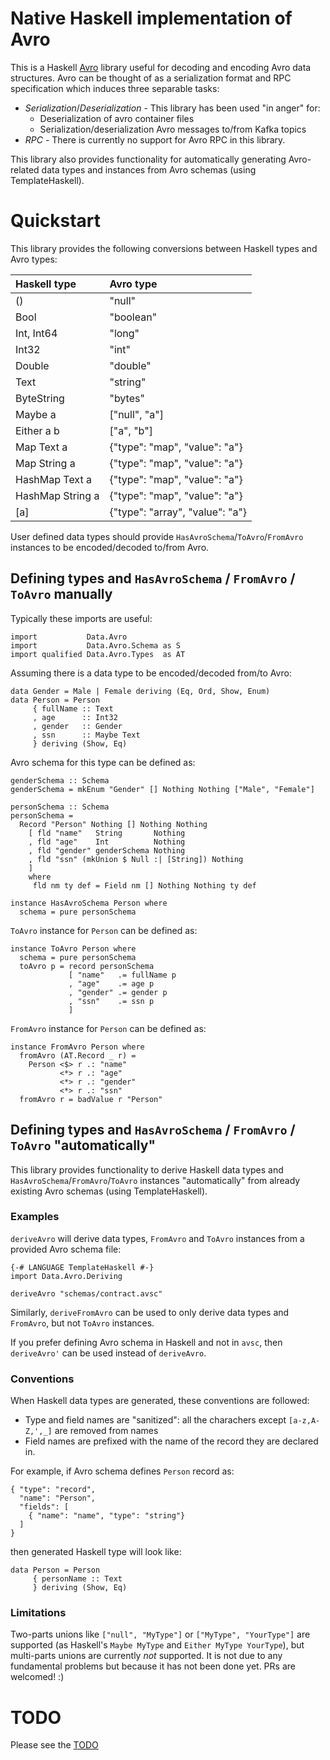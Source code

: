 # Native Haskell implementation of Avro

This is a Haskell [Avro](https://avro.apache.org/) library useful for decoding
and encoding Avro data structures.  Avro can be thought of as a serialization
format and RPC specification which induces three separable tasks:

* *Serialization*/*Deserialization* - This library has been used "in anger" for:
  - Deserialization of avro container files
  - Serialization/deserialization Avro messages to/from Kafka topics
* *RPC* - There is currently no support for Avro RPC in this library.

This library also provides functionality for automatically generating Avro-related data types and instances from Avro schemas (using TemplateHaskell).

# Quickstart

This library provides the following conversions between Haskell types and Avro types:

| Haskell type      | Avro type                       |
|:------------------|:--------------------------------|
| ()                | "null"                          |
| Bool              | "boolean"                       |
| Int, Int64        | "long"                          |
| Int32             | "int"                           |
| Double            | "double"                        |
| Text              | "string"                        |
| ByteString        | "bytes"                         |
| Maybe a           | ["null", "a"]                   |
| Either a b        | ["a", "b"]                      |
| Map Text a        | {"type": "map", "value": "a"}   |
| Map String a      | {"type": "map", "value": "a"}   |
| HashMap Text a    | {"type": "map", "value": "a"}   |
| HashMap String a  | {"type": "map", "value": "a"}   |
| [a]               | {"type": "array", "value": "a"} |

User defined data types should provide `HasAvroSchema`/`ToAvro`/`FromAvro` instances to be encoded/decoded to/from Avro.

## Defining types and `HasAvroSchema` / `FromAvro` / `ToAvro` manually

Typically these imports are useful:
```
import           Data.Avro
import           Data.Avro.Schema as S
import qualified Data.Avro.Types  as AT
```

Assuming there is a data type to be encoded/decoded from/to Avro:
```
data Gender = Male | Female deriving (Eq, Ord, Show, Enum)
data Person = Person
     { fullName :: Text
     , age      :: Int32
     , gender   :: Gender
     , ssn      :: Maybe Text
     } deriving (Show, Eq)
```

Avro schema for this type can be defined as:
```
genderSchema :: Schema
genderSchema = mkEnum "Gender" [] Nothing Nothing ["Male", "Female"]

personSchema :: Schema
personSchema =
  Record "Person" Nothing [] Nothing Nothing
    [ fld "name"   String       Nothing
    , fld "age"    Int          Nothing
    , fld "gender" genderSchema Nothing
    , fld "ssn" (mkUnion $ Null :| [String]) Nothing
    ]
    where
     fld nm ty def = Field nm [] Nothing Nothing ty def

instance HasAvroSchema Person where
  schema = pure personSchema
```

`ToAvro` instance for `Person` can be defined as:
```
instance ToAvro Person where
  schema = pure personSchema
  toAvro p = record personSchema
             [ "name"   .= fullName p
             , "age"    .= age p
             , "gender" .= gender p
             , "ssn"    .= ssn p
             ]
```

`FromAvro` instance for `Person` can be defined as:
```
instance FromAvro Person where
  fromAvro (AT.Record _ r) =
    Person <$> r .: "name"
           <*> r .: "age"
           <*> r .: "gender"
           <*> r .: "ssn"
  fromAvro r = badValue r "Person"
```

## Defining types and `HasAvroSchema` / `FromAvro` / `ToAvro` "automatically"
This library provides functionality to derive Haskell data types and `HasAvroSchema`/`FromAvro`/`ToAvro` instances "automatically" from already existing Avro schemas (using TemplateHaskell).

### Examples

`deriveAvro` will derive data types, `FromAvro` and `ToAvro` instances from a provided Avro schema file:
```
{-# LANGUAGE TemplateHaskell #-}
import Data.Avro.Deriving

deriveAvro "schemas/contract.avsc"
```

Similarly, `deriveFromAvro` can be used to only derive data types and `FromAvro`, but not `ToAvro` instances.

If you prefer defining Avro schema in Haskell and not in `avsc`, then `deriveAvro'` can be used instead of `deriveAvro`.

### Conventions
When Haskell data types are generated, these conventions are followed:

- Type and field names are "sanitized":
all the charachers except `[a-z,A-Z,',_]` are removed from names
- Field names are prefixed with the name of the record they are declared in.

For example, if Avro schema defines `Person` record as:
```
{ "type": "record",
  "name": "Person",
  "fields": [
    { "name": "name", "type": "string"}
  ]
}
```

then generated Haskell type will look like:
```
data Person = Person
     { personName :: Text
     } deriving (Show, Eq)
```

### Limitations
Two-parts unions like `["null", "MyType"]` or `["MyType", "YourType"]` are supported (as Haskell's `Maybe MyType` and `Either MyType YourType`), but multi-parts unions are currently _not_ supported.
It is not due to any fundamental problems but because it has not been done yet. PRs are welcomed! :)
# TODO
Please see the [TODO](TODO)
